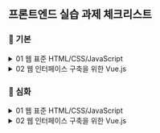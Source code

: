 ## 프론트엔드 실습 과제 체크리스트

### 📘 기본

<details>
<summary>01 웹 표준 HTML/CSS/JavaScript</summary>

- [ ] 01 HTML 기본 태그  
- [ ] 02 입력 양식 및 구조 태그  
- [ ] 03 CSS 기초, 속성  
- [ ] 04 레이아웃, 반응형 웹  
- [ ] 05 자바스크립트 기본 문법  
- [ ] 06 문서 객체 모델  

</details>

<details>
<summary>02 웹 인터페이스 구축을 위한 Vue.js</summary>

- [ ] 01 Node.js 기초
- [ ] 02 파일 관리하기
- [x] 03 개발환경 구축, ES6
- [x] 04 템플릿, 디렉티브
- [x] 05 Vue 인스턴스, 이벤트
- [x] 06 부트스트랩
- [x] 07 스타일 처리
- [x] 08 단일 파일 컴포넌트
- [ ] 09 컴포넌트 심화
- [ ] 10 Composition API
- [ ] 11 라우팅
- [ ] 12 Axios 

</details>

### 📙 심화

<details>
<summary>01 웹 표준 HTML/CSS/JavaScript</summary>

- [ ] 01 HTML 기본 태그  
- [ ] 02 입력 양식 및 구조 태그  
- [ ] 03 CSS 기초, 속성  
- [ ] 04 레이아웃, 반응형 웹  
- [ ] 05 자바스크립트 기본 문법  
- [ ] 06 문서 객체 모델  

</details>

<details>
<summary>02 웹 인터페이스 구축을 위한 Vue.js</summary>

- [ ] 01 Node.js 기초
- [ ] 02 파일 관리하기
- [x] 03 개발환경 구축, ES6
- [x] 04 템플릿, 디렉티브
- [x] 05 Vue 인스턴스, 이벤트
- [x] 06 부트스트랩
- [x] 07 스타일 처리
- [x] 08 단일 파일 컴포넌트
- [ ] 09 컴포넌트 심화
- [ ] 10 Composition API
- [ ] 11 라우팅
- [ ] 12 Axios

</details>
